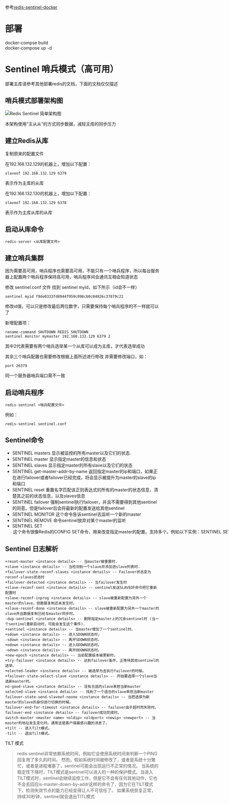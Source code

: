  参考[redis-sentinel-docker](https://github.com/s7anley/redis-sentinel-docker)
# 部署
docker-compse build  
docker-compose up -d
# Sentinel 哨兵模式（高可用）
部署主库请参考其他部署redis的文档，下面的文档仅仅描述
## 哨兵模式部署架构图
![Redis Sentinel 简单架构图](https://note.youdao.com/yws/res/4649/C2AAD6A82B9B43B4BEF693A87BBC6F3D)

本架构使用“主从从”的方式同步数据，减轻主库的同步压力

## 建立Redis从库
复制原来的配置文件

在192.168.132.129的机器上，增加以下配置：

```
slaveof 192.168.132.129 6379
```
表示作为主库的从库


在192.168.132.130的机器上，增加以下配置：

```
slaveof 192.168.132.129 6378
```
表示作为主库从库的从库

## 启动从库命令

```
redis-server <从库配置文件>
```


## 建立哨兵集群
因为需要高可用，哨兵程序也需要高可用，不能只有一个哨兵程序，所以每台服务器上配置两个哨兵程序保持高可用，哨兵程序间会通讯互相会知道状态

修改 sentinel.conf 文件
找到 sentinel myid，如下所示（id会不一样）

```
sentinel myid f9de0333fd8944f959c096cb0c04826c37879c22
```
修改id值，可以只是修改最后两位数字，只需要保持每个哨兵程序的不一样就可以了

新增配置项：

```
rename-command SHUTDOWN REDIS_SHUTDOWN
sentinel monitor mymaster 192.168.132.129 6379 2
```
其中2代表需要有两个哨兵选举某一个从库可以成为主库，才代表选举成功

其余三个哨兵配置也需要修改根据上面所述进行修改
并需要修改端口，如：

```
port 26379
```
同一个服务器哨兵端口需不一致

## 启动哨兵程序

```
redis-sentinel <哨兵配置文件>
```

例如：
```
redis-sentinel sentinel.conf
```

## Sentinel命令
- SENTINEL masters 显示被监控的所有master以及它们的状态.
- SENTINEL master <master name> 显示指定master的信息和状态
- SENTINEL slaves <master name> 显示指定master的所有slave以及它们的状态
- SENTINEL get-master-addr-by-name <master name> 返回指定master的ip和端口，如果正在进行failover或者failover已经完成，将会显示被提升为master的slave的ip和端口
- SENTINEL reset <pattern> 重置名字匹配该正则表达式的所有的master的状态信息，清楚其之前的状态信息，以及slaves信息
- SENTINEL failover <master name> 强制sentinel执行failover，并且不需要得到其他sentinel的同意。但是failover后会将最新的配置发送给其他sentinel
- SENTINEL MONITOR <name> <ip> <port> <quorum> 这个命令告诉sentinel去监听一个新的master
- SENTINEL REMOVE <name> 命令sentinel放弃对某个master的监听
- SENTINEL SET <name> <option> <value> 这个命令很像Redis的CONFIG SET命令，用来改变指定master的配置。支持多个<option><value>。例如以下实例：SENTINEL SET objects-cache-master down-after-milliseconds 1000


## Sentinel 日志解析

```
+reset-master <instance details> -- 当master被重置时.
+slave <instance details> -- 当检测到一个slave并添加进slave列表时.
+failover-state-reconf-slaves <instance details> -- Failover状态变为reconf-slaves状态时
+failover-detected <instance details> -- 当failover发生时
+slave-reconf-sent <instance details> -- sentinel发送SLAVEOF命令把它重新配置时
+slave-reconf-inprog <instance details> -- slave被重新配置为另外一个master的slave，但数据复制还未发生时。
+slave-reconf-done <instance details> -- slave被重新配置为另外一个master的slave并且数据复制已经与master同步时。
-dup-sentinel <instance details> -- 删除指定master上的冗余sentinel时 (当一个sentinel重新启动时，可能会发生这个事件).
+sentinel <instance details> -- 当master增加了一个sentinel时。
+sdown <instance details> -- 进入SDOWN状态时;
-sdown <instance details> -- 离开SDOWN状态时。
+odown <instance details> -- 进入ODOWN状态时。
-odown <instance details> -- 离开ODOWN状态时。
+new-epoch <instance details> -- 当前配置版本被更新时。
+try-failover <instance details> -- 达到failover条件，正等待其他sentinel的选举。
+elected-leader <instance details> -- 被选举为去执行failover的时候。
+failover-state-select-slave <instance details> -- 开始要选择一个slave当选新master时。
no-good-slave <instance details> -- 没有合适的slave来担当新master
selected-slave <instance details> -- 找到了一个适合的slave来担当新master
failover-state-send-slaveof-noone <instance details> -- 当把选择为新master的slave的身份进行切换的时候。
failover-end-for-timeout <instance details> -- failover由于超时而失败时。
failover-end <instance details> -- failover成功完成时。
switch-master <master name> <oldip> <oldport> <newip> <newport> -- 当master的地址发生变化时。通常这是客户端最感兴趣的消息了。
+tilt -- 进入Tilt模式。
-tilt -- 退出Tilt模式。
```

TILT 模式
> redis sentinel非常依赖系统时间，例如它会使用系统时间来判断一个PING回复用了多久的时间。
然而，假如系统时间被修改了，或者是系统十分繁忙，或者是进程堵塞了，sentinel可能会出现运行不正常的情况。
当系统的稳定性下降时，TILT模式是sentinel可以进入的一种的保护模式。当进入TILT模式时，sentinel会继续监控工作，但是它不会有任何其他动作，它也不会去回应is-master-down-by-addr这样的命令了，因为它在TILT模式下，检测失效节点的能力已经变得让人不可信任了。
如果系统恢复正常，持续30秒钟，sentinel就会退出TITL模式






